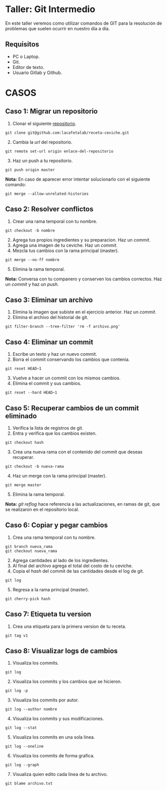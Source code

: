 Taller: Git Intermedio
===

En este taller veremos como utilizar comandos de GIT para la resolución de problemas que suelen ocurrir en nuestro día a día.

## Requisitos

- PC o Laptop.
- Git.
- Editor de texto.
- Usuario Gitlab y Github.

CASOS
===

## Caso 1: Migrar un repositorio

1. Clonar el siguiente [repositorio](https://github.com/lacafetalab/receta-ceviche).
```
git clone git@github.com:lacafetalab/receta-ceviche.git
```
2. Cambia la *url* del repositorio.
```
git remote set-url origin enlace-del-repositorio
```
3. Haz un push a tu repositorio.
```
git push origin master
```
**Nota:** En caso de aparecer error intentar solucionarlo con el siguiente comando:
```
git merge --allow-unrelated-histories
```

## Caso 2: Resolver conflictos

1. Crear una rama temporal con tu nombre.
```
git checkout -b nombre
```
2. Agrega tus propios ingredientes y su preparacion. Haz un *commit*.
3. Agrega una imagen de tu ceviche. Haz un *commit*.
4. Mezcla tus cambios con la rama principal (master).
```
git merge --no-ff nombre
```
5. Elimina la rama temporal.

**Nota:** Conversa con tu companero y conserven los cambios correctos. Haz un *commit* y haz un *push*.

## Caso 3: Eliminar un archivo

1. Elimina la imagen que subiste en el ejercicio anterior. Haz un *commit*.
2. Elimina el archivo del historial de git.
```
git filter-branch --tree-filter 'rm -f archivo.png'
```

## Caso 4: Eliminar un commit

1. Escribe un texto y haz un nuevo commit.
2. Borra el commit conservando los cambios que contenia.
```
git reset HEAD~1
```
3. Vuelve a hacer un commit con los mismos cambios.
4. Elimina el commit y sus cambios.
```
git reset --hard HEAD~1
```

## Caso 5: Recuperar cambios de un commit eliminado

1. Verifica la lista de registros de git.
2. Entra y verifica que los cambios existen.
```
git checkout hash
```
3. Crea una nueva rama con el contenido del commit que deseas recuperar.
```
git checkout -b nueva-rama
```
4. Haz un merge con la rama principal (master).
```
git merge master
```
5. Elimina la rama temporal.

**Nota:** *git reflog* hace referencia a las actualizaciones, en ramas de git, que se realizaron en el repositorio local.

## Caso 6: Copiar y pegar cambios

1. Crea una rama temporal con tu nombre.
```
git branch nueva_rama
git checkout nueva_rama
```
2. Agrega cantidades al lado de los ingredientes.
3. Al final del archivo agrega el total del costo de tu ceviche.
4. Copia el *hash* del commit de las cantidades desde el log de git.
```
git log
```
5. Regresa a la rama principal (master).
```
git cherry-pick hash
```

## Caso 7: Etiqueta tu version

1. Crea una etiqueta para la primera version de tu receta.
```
git tag v1
```

## Caso 8: Visualizar logs de cambios

1. Visualiza los commits.
```
git log
```
2. Visualiza los commits y los cambios que se hicieron.
```
git log -p
```

3. Visualiza los commits por autor.
```
git log --author nombre
```

4. Visualiza los commits y sus modificaciones.
```
git log --stat
```

5. Visualiza los commits en una sola linea.
```
git log --oneline
```

6. Visualiza los commits de forma grafica.
```
git log --graph
```

7. Visualiza quien edito cada linea de tu archivo.
```
git blame archivo.txt
```